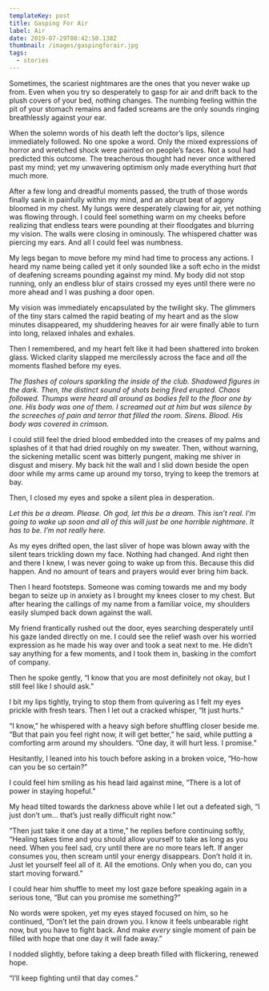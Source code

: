 ```yaml
---
templateKey: post
title: Gasping For Air
label: Air
date: 2019-07-29T00:42:50.138Z
thumbnail: /images/gaspingforair.jpg
tags:
  - stories
---
```

Sometimes, the scariest nightmares are the ones that you never wake up from. Even when you try so desperately to gasp for air and drift back to the plush covers of your bed, nothing changes. The numbing feeling within the pit of your stomach remains and faded screams are the only sounds ringing breathlessly against your ear. 

When the solemn words of his death left the doctor’s lips, silence immediately followed. No one spoke a word. Only the mixed expressions of horror and wretched shock were painted on people’s faces. Not a soul had predicted this outcome. The treacherous thought had never once withered past my mind; yet my unwavering optimism only made everything hurt _that_ much more. 

After a few long and dreadful moments passed, the truth of those words finally sank in painfully within my mind, and an abrupt beat of agony bloomed in my chest. My lungs were desperately clawing for air, yet nothing was flowing through. I could feel something warm on my cheeks before realizing that endless tears were pounding at their floodgates and blurring my vision. The walls were closing in ominously. The whispered chatter was piercing my ears. And all I could feel was numbness. 

My legs began to move before my mind had time to process any actions. I heard my name being called yet it only sounded like a soft echo in the midst of deafening screams pounding against my mind. My body did not stop running, only an endless blur of stairs crossed my eyes until there were no more ahead and I was pushing a door open. 

My vision was immediately encapsulated by the twilight sky. The glimmers of the tiny stars calmed the rapid beating of my heart and as the slow minutes disappeared, my shuddering heaves for air were finally able to turn into long, relaxed inhales and exhales.   

Then I remembered, and my heart felt like it had been shattered into broken glass. Wicked clarity slapped me mercilessly across the face and _all_ the moments flashed before my eyes.

_The flashes of colours sparkling the inside of the club. Shadowed figures in the dark. Then, the distinct sound of shots being fired erupted. Chaos followed. Thumps were heard all around as bodies fell to the floor one by one. His body was one of them. I screamed out at him but was silence by the screeches of pain and terror that filled the room. Sirens. Blood. His body was covered in crimson._

I could still feel the dried blood embedded into the creases of my palms and splashes of it that had dried roughly on my sweater. Then, without warning, the sickening metallic scent was bitterly pungent, making me shiver in disgust and misery. My back hit the wall and I slid down beside the open door while my arms came up around my torso, trying to keep the tremors at bay. 

Then, I closed my eyes and spoke a silent plea in desperation. 

_Let this be a dream. Please. Oh god, let this be a dream. This isn’t real. I’m going to wake up soon and all of this will just be one horrible nightmare. It has to be. I’m not really here._ 

As my eyes drifted open, the last sliver of hope was blown away with the silent tears trickling down my face. Nothing had changed. And right then and there I knew, I was never going to wake up from this. Because this did happen. And no amount of tears and prayers would ever bring him back. 

Then I heard footsteps. Someone was coming towards me and my body began to seize up in anxiety as I brought my knees closer to my chest. But after hearing the callings of my name from a familiar voice, my shoulders easily slumped back down against the wall. 

My friend frantically rushed out the door, eyes searching desperately until his gaze landed directly on me. I could see the relief wash over his worried expression as he made his way over and took a seat next to me. He didn’t say anything for a few moments, and I took them in, basking in the comfort of company. 

Then he spoke gently, “I know that you are most definitely not okay, but I still feel like I should ask.”

I bit my lips tightly, trying to stop them from quivering as I felt my eyes prickle with fresh tears. Then I let out a cracked whisper, “It just hurts.” 

“I know,” he whispered with a heavy sigh before shuffling closer beside me. “But that pain you feel right now, it will get better,” he said, while putting a comforting arm around my shoulders.  “One day, it will hurt less. I promise.” 

Hesitantly, I leaned into his touch before asking in a broken voice, “Ho-how can you be so certain?” 

I could feel him smiling as his head laid against mine, “There is a lot of power in staying hopeful.”

My head tilted towards the darkness above while I let out a defeated sigh, “I just don’t um… that’s just really difficult right now.” 

“Then just take it one day at a time,” he replies before continuing softly, “Healing takes time and you should allow yourself to take as long as you need. When you feel sad, cry until there are no more tears left. If anger consumes you, then scream until your energy disappears. Don’t hold it in. Just let yourself feel all of it. All the emotions. Only when you do, can you start moving forward.” 

I could hear him shuffle to meet my lost gaze before speaking again in a serious tone, “But can you promise me something?”

No words were spoken, yet my eyes stayed focused on him, so he continued, “Don’t let the pain drown you. I know it feels unbearable right now, but you have to fight back. And make _every_ single moment of pain be filled with hope that one day it will fade away.”    

I nodded slightly, before taking a deep breath filled with flickering, renewed hope. 

“I’ll keep fighting until that day comes.”
